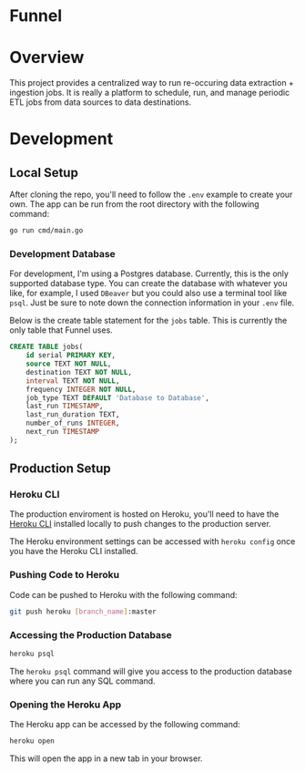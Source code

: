 # Funnel

# Overview

This project provides a centralized way to run re-occuring data extraction + ingestion jobs. It is really a platform to schedule, run, and manage periodic ETL jobs from data sources to data destinations.

# Development

## Local Setup

After cloning the repo, you'll need to follow the `.env` example to create your own. The app can be run from the root directory with the following command:

```bash
go run cmd/main.go
```

### Development Database

For development, I'm using a Postgres database. Currently, this is the only supported database type. You can create the database with whatever you like, for example, I used `DBeaver` but you could also use a terminal tool like `psql`. Just be sure to note down the connection information in your `.env` file.

Below is the create table statement for the `jobs` table. This is currently the only table that Funnel uses.

```sql
CREATE TABLE jobs(
    id serial PRIMARY KEY,
    source TEXT NOT NULL,
    destination TEXT NOT NULL,
    interval TEXT NOT NULL,
    frequency INTEGER NOT NULL,
    job_type TEXT DEFAULT 'Database to Database',
    last_run TIMESTAMP,
    last_run_duration TEXT,
    number_of_runs INTEGER,
    next_run TIMESTAMP
);
```

## Production Setup

### Heroku CLI

The production enviroment is hosted on Heroku, you'll need to have the [Heroku CLI](https://devcenter.heroku.com/articles/heroku-cli) installed locally to push changes to the production server.


The Heroku environment settings can be accessed with `heroku config` once you have the Heroku CLI installed.

### Pushing Code to Heroku

Code can be pushed to Heroku with the following command:

```bash
git push heroku [branch_name]:master
```

### Accessing the Production Database

```bash
heroku psql
```

The `heroku psql` command will give you access to the production database where you can run any SQL command.

### Opening the Heroku App

The Heroku app can be accessed by the following command:

```bash
heroku open
```

This will open the app in a new tab in your browser.
